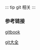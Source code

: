 ::: tip
git 相关
:::

### 参考链接
[gitbook](https://git-scm.com/book/zh/v2)

[git大全](https://gitee.com/all-about-git)